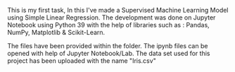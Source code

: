 This is my first task, In this I've made a Supervised Machine Learning Model using Simple Linear Regression. The development was done on Jupyter Notebook using Python 39 with the help of libraries such as : Pandas, NumPy, Matplotlib & Scikit-Learn.

The files have been provided within the folder. The ipynb files can be opened with help of Jupyter Notebook/Lab. The data set used for this project has been uploaded with the name "Iris.csv"
